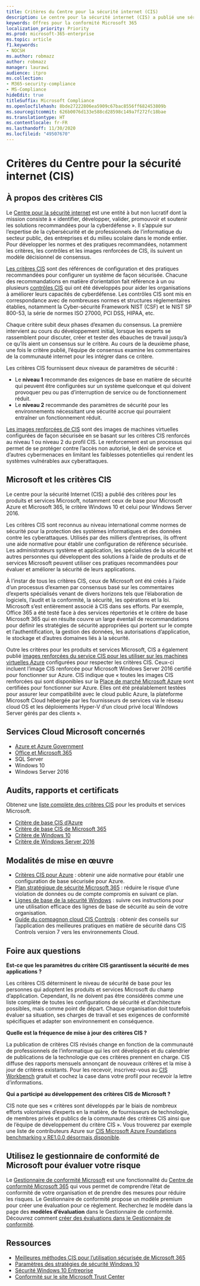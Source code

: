 ```yaml
---
title: Critères du Centre pour la sécurité internet (CIS)
description: Le centre pour la sécurité internet (CIS) a publié une série de critères d’évaluation pour les produits et services Microsoft
keywords: Offres pour la conformité Microsoft 365
localization_priority: Priority
ms.prod: microsoft-365-enterprise
ms.topic: article
f1.keywords:
- NOCSH
ms.author: robmazz
author: robmazz
manager: laurawi
audience: itpro
ms.collection:
- M365-security-compliance
- MS-Compliance
hideEdit: true
titleSuffix: Microsoft Compliance
ms.openlocfilehash: 8bde27222806ea5909c67bac8556ff682453809b
ms.sourcegitcommit: 626b0076d133e588cd28598c149a7f272fc18bae
ms.translationtype: HT
ms.contentlocale: fr-FR
ms.lasthandoff: 11/30/2020
ms.locfileid: "49507670"
---
```

# <a name="center-for-internet-security-cis-benchmarks"></a>Critères du Centre pour la sécurité internet (CIS)

## <a name="about-cis-benchmarks"></a>À propos des critères CIS

Le [Centre pour la sécurité internet](https://www.cisecurity.org/) est une entité à but non lucratif dont la mission consiste à « identifier, développer, valider, promouvoir et soutenir les solutions recommandées pour la cyberdéfense ». Il s’appuie sur l’expertise de la cybersécurité et de professionnels de l’informatique du secteur public, des entreprises et du milieu scolaire dans le monde entier. Pour développer les normes et des pratiques recommandées, notamment les critères, les contrôles et les images renforcées de CIS, ils suivent un modèle décisionnel de consensus.  
  
[Les critères CIS](https://www.cisecurity.org/cis-benchmarks/) sont des références de configuration et des pratiques recommandées pour configurer un système de façon sécurisée. Chacune des recommandations en matière d’orientation fait référence à un ou plusieurs [contrôles CIS](https://www.cisecurity.org/controls/) qui ont été développés pour aider les organisations à améliorer leurs capacités de cyberdéfense. Les contrôles CIS sont mis en correspondance avec de nombreuses normes et structures réglementaires établies, notamment la Cyber-sécurité Framework NIST (CSF) et le NIST SP 800-53, la série de normes ISO 27000, PCI DSS, HIPAA, etc.  
  
Chaque critère subit deux phases d’examen du consensus. La première intervient au cours du développement initial, lorsque les experts se rassemblent pour discuter, créer et tester des ébauches de travail jusqu’à ce qu’ils aient un consensus sur le critère. Au cours de la deuxième phase, une fois le critère publié, l’équipe de consensus examine les commentaires de la communauté internet pour les intégrer dans ce critère.  
  
Les critères CIS fournissent deux niveaux de paramètres de sécurité :

- Le **niveau 1** recommande des exigences de base en matière de sécurité qui peuvent être configurées sur un système quelconque et qui doivent provoquer peu ou pas d’interruption de service ou de fonctionnement réduit.
- Le **niveau 2** recommande des paramètres de sécurité pour les environnements nécessitant une sécurité accrue qui pourraient entraîner un fonctionnement réduit.

[Les images renforcées de CIS](https://www.cisecurity.org/blog/cis-hardened-images-now-in-microsoft-azure-marketplace/) sont des images de machines virtuelles configurées de façon sécurisée en se basant sur les critères CIS renforcés au niveau 1 ou niveau 2 du profil CIS. Le renforcement est un processus qui permet de se protéger contre l’accès non autorisé, le déni de service et d’autres cybermenaces en limitant les faiblesses potentielles qui rendent les systèmes vulnérables aux cyberattaques.

## <a name="microsoft-and-the-cis-benchmarks"></a>Microsoft et les critères CIS

Le centre pour la sécurité Internet (CIS) a publié des critères pour les produits et services Microsoft, notamment ceux de base pour Microsoft Azure et Microsoft 365, le critère Windows 10 et celui pour Windows Server 2016.  
  
Les critères CIS sont reconnus au niveau international comme normes de sécurité pour la protection des systèmes informatiques et des données contre les cyberattaques. Utilisés par des milliers d’entreprises, ils offrent une aide normative pour établir une configuration de référence sécurisée. Les administrateurs système et application, les spécialistes de la sécurité et autres personnes qui développent des solutions à l’aide de produits et de services Microsoft peuvent utiliser ces pratiques recommandées pour évaluer et améliorer la sécurité de leurs applications.  
  
À l’instar de tous les critères CIS, ceux de Microsoft ont été créés à l’aide d’un processus d’examen par consensus basé sur les commentaires d’experts spécialisés venant de divers horizons tels que l’élaboration de logiciels, l’audit et la conformité, la sécurité, les opérations et la loi. Microsoft s’est entièrement associé à CIS dans ses efforts. Par exemple, Office 365 a été testé face à des services répertoriés et le critère de base Microsoft 365 qui en résulte couvre un large éventail de recommandations pour définir les stratégies de sécurité appropriées qui portent sur le compte et l’authentification, la gestion des données, les autorisations d’application, le stockage et d’autres domaines liés à la sécurité.  
  
Outre les critères pour les produits et services Microsoft, CIS a également publié [images renforcées du service CIS pour les utiliser sur les machines virtuelles Azure](https://www.cisecurity.org/blog/cis-hardened-images-now-in-microsoft-azure-marketplace/) configurées pour respecter les critères CIS. Ceux-ci incluent l’image CIS renforcée pour Microsoft Windows Server 2016 certifié pour fonctionner sur Azure. CIS indique que « toutes les images CIS renforcées qui sont disponibles sur la [Place de marché Microsoft Azure](https://azuremarketplace.microsoft.com/marketplace/apps?search=center%20for%20internet%20security) sont certifiées pour fonctionner sur Azure. Elles ont été préalablement testées pour assurer leur compatibilité avec le cloud public Azure, la plateforme Microsoft Cloud hébergée par les fournisseurs de services via le réseau cloud OS et les déploiements Hyper-V d’un cloud privé local Windows Server gérés par des clients ».

## <a name="microsoft-in-scope-cloud-services"></a>Services Cloud Microsoft concernés

- [Azure et Azure Government](https://aka.ms/AzureCompliance)
- [Office et Microsoft 365](https://aka.ms/o365-compliance-framework)
- SQL Server
- Windows 10
- Windows Server 2016

## <a name="audits-reports-and-certificates"></a>Audits, rapports et certificats

Obtenez une [liste complète des critères CIS](https://www.cisecurity.org/cis-benchmarks/) pour les produits et services Microsoft.

- [Critère de base CIS d’Azure](https://www.cisecurity.org/benchmark/azure/)
- [Critère de base CIS de Microsoft 365](https://www.cisecurity.org/benchmark/microsoft_office/)
- [Critère de Windows 10](https://www.cisecurity.org/benchmark/microsoft_windows_desktop/)
- [Critère de Windows Server 2016](https://www.cisecurity.org/benchmark/microsoft_windows_server/)

## <a name="how-to-implement"></a>Modalités de mise en œuvre

- [Critères CIS pour Azure](https://azure.microsoft.com/mediahandler/files/resourcefiles/cis-microsoft-azure-foundations-security-benchmark/CIS_Microsoft_Azure_Foundations_Benchmark_v1.0.0.pdf) : obtenir une aide normative pour établir une configuration de base sécurisée pour Azure.  
- [Plan stratégique de sécurité Microsoft 365](https://docs.microsoft.com/microsoft-365/security/office-365-security/security-roadmap) : réduire le risque d’une violation de données ou de compte compromis en suivant ce plan.
- [Lignes de base de la sécurité Windows](https://docs.microsoft.com/windows/security/threat-protection/windows-security-baselines) : suivre ces instructions pour une utilisation efficace des lignes de base de sécurité au sein de votre organisation.
- [Guide du compagnon cloud CIS Controls](https://www.cisecurity.org/white-papers/cis-controls-cloud-companion-guide/) : obtenir des conseils sur l’application des meilleures pratiques en matière de sécurité dans CIS Controls version 7 vers les environnements Cloud.

## <a name="frequently-asked-questions"></a>Foire aux questions

**Est-ce que les paramètres du critère CIS garantissent la sécurité de mes applications ?**

Les critères CIS déterminent le niveau de sécurité de base pour les personnes qui adoptent les produits et services Microsoft du champ d’application. Cependant, ils ne doivent pas être considérés comme une liste complète de toutes les configurations de sécurité et d’architecture possibles, mais comme point de départ. Chaque organisation doit toutefois évaluer sa situation, ses charges de travail et ses exigences de conformité spécifiques et adapter son environnement en conséquence.

**Quelle est la fréquence de mise à jour des critères CIS ?**

La publication de critères CIS révisés change en fonction de la communauté de professionnels de l’informatique qui les ont développés et du calendrier de publications de la technologie que ces critères prennent en charge. CIS diffuse des rapports mensuels annonçant de nouveaux critères et la mise à jour de critères existants. Pour les recevoir, inscrivez-vous au [CIS Workbench](https://workbench.cisecurity.org/) gratuit et cochez la case dans votre profil pour recevoir la lettre d’informations.

**Qui a participé au développement des critères CIS de Microsoft ?**

CIS note que ses « critères sont développés par le biais de nombreux efforts volontaires d’experts en la matière, de fournisseurs de technologie, de membres privés et publics de la communauté des critères CIS ainsi que de l’équipe de développement du critère CIS ». Vous trouverez par exemple une liste de contributeurs Azure sur [CIS Microsoft Azure Foundations benchmarking v RE1.0.0 désormais disponible](https://www.cisecurity.org/blog/cis-microsoft-azure-foundations-benchmark-v1-0-0-now-available/).

## <a name="use-microsoft-compliance-manager-to-assess-your-risk"></a>Utilisez le gestionnaire de conformité de Microsoft pour évaluer votre risque

Le [Gestionnaire de conformité Microsoft](https://docs.microsoft.com/microsoft-365/compliance/compliance-manager) est une fonctionnalité du [Centre de conformité Microsoft 365](https://docs.microsoft.com/microsoft-365/compliance/microsoft-365-compliance-center) qui vous permet de comprendre l’état de conformité de votre organisation et de prendre des mesures pour réduire les risques. Le Gestionnaire de conformité propose un modèle premium pour créer une évaluation pour ce règlement. Recherchez le modèle dans la page des **modèles d’évaluation** dans le Gestionnaire de conformité. Découvrez comment [créer des évaluations dans le Gestionnaire de conformité](https://docs.microsoft.com/microsoft-365/compliance/compliance-manager-assessments).

## <a name="resources"></a>Ressources

- [Meilleures méthodes CIS pour l’utilisation sécurisée de Microsoft 365](https://www.microsoft.com/security/blog/2019/01/10/best-practices-for-securely-using-microsoft-365-the-cis-microsoft-365-foundations-benchmark-now-available/)
- [Paramètres des stratégies de sécurité Windows 10](https://docs.microsoft.com/windows/security/threat-protection/security-policy-settings/security-policy-settings)
- [Sécurité Windows 10 Entreprise](https://docs.microsoft.com/windows/security/index)
- [Conformité sur le site Microsoft Trust Center](https://www.microsoft.com/trust-center/compliance/compliance-overview)

